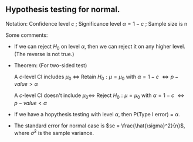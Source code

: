## Hypothesis testing for normal.

Notation: Confidence level  $c$ ; Significance level  $\alpha=1-c$ ; Sample size is n

Some comments:

- If we can reject $H_0$ on level $\alpha$, then we can reject it on any higher level. (The reverse is not true.)

- Theorem: (For two-sided test)

  A $c$-level CI includes $\mu_0$ $\Leftrightarrow$ Retain $H_0: \mu=\mu_0$ with $\alpha=1-c$ $\Leftrightarrow p-value>\alpha$

  A $c$-level CI doesn't include $\mu_0 \Leftrightarrow$ Reject $H_0: \mu=\mu_0$ with $\alpha=1-c$ $\Leftrightarrow p-value<\alpha$

- If we have a hopythesis testing with level $\alpha$, then P(Type I error) = $\alpha$.

- The standard error for normal case is $se = \frac{\hat{\sigma}^2}{n}$, where $\hat{\sigma}^2$ is the sample variance.

